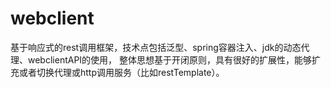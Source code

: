 # webclient
基于响应式的rest调用框架，技术点包括泛型、spring容器注入、jdk的动态代理、webclientAPI的使用， 整体思想基于开闭原则，具有很好的扩展性，能够扩充或者切换代理或http调用服务（比如restTemplate）。
